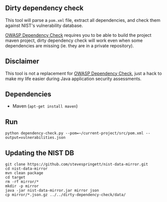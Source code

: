 ## Dirty dependency check

This tool will parse a `pom.xml` file, extract all dependencies, and check them
against NIST's vulnerability database.

[OWASP Dependency Check](https://github.com/jeremylong/DependencyCheck) requires
you to be able to build the project maven project, dirty dependency check will work
even when some dependencies are missing (ie. they are in a private repository).

## Disclaimer

This tool is not a replacement for [OWASP Dependency Check](https://github.com/jeremylong/DependencyCheck),
just a hack to make my life easier during Java application security assessments.

## Dependencies

 * Maven (`apt-get install maven`)
 
## Run

```
python dependency-check.py --pom=~/current-project/src/pom.xml --output=vulnerabilities.json
```

## Updating the NIST DB

```
git clone https://github.com/stevespringett/nist-data-mirror.git
cd nist-data-mirror
mvn clean package
cd target
rm -rf mirror/*
mkdir -p mirror
java -jar nist-data-mirror.jar mirror json
cp mirror/*.json.gz ../../dirty-dependency-check/data/
```
